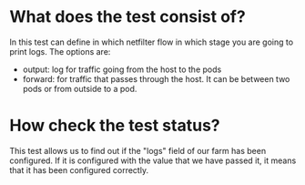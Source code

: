 # What does the test consist of?

In this test can define in which netfilter flow in which stage you are going to print logs. The options are:

- output: log for traffic going from the host to the pods
- forward: for traffic that passes through the host. It can be between two pods or from outside to a pod.

# How check the test status?

This test allows us to find out if the "logs" field of our farm has been configured. If it is configured with the value that we have passed it, it means that it has been configured correctly.